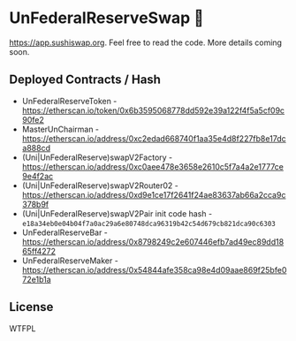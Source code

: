 # UnFederalReserveSwap 🍣

https://app.sushiswap.org. Feel free to read the code. More details coming soon.

## Deployed Contracts / Hash

- UnFederalReserveToken - https://etherscan.io/token/0x6b3595068778dd592e39a122f4f5a5cf09c90fe2
- MasterUnChairman - https://etherscan.io/address/0xc2edad668740f1aa35e4d8f227fb8e17dca888cd
- (Uni|UnFederalReserve)swapV2Factory - https://etherscan.io/address/0xc0aee478e3658e2610c5f7a4a2e1777ce9e4f2ac
- (Uni|UnFederalReserve)swapV2Router02 - https://etherscan.io/address/0xd9e1ce17f2641f24ae83637ab66a2cca9c378b9f
- (Uni|UnFederalReserve)swapV2Pair init code hash - `e18a34eb0e04b04f7a0ac29a6e80748dca96319b42c54d679cb821dca90c6303`
- UnFederalReserveBar - https://etherscan.io/address/0x8798249c2e607446efb7ad49ec89dd1865ff4272
- UnFederalReserveMaker - https://etherscan.io/address/0x54844afe358ca98e4d09aae869f25bfe072e1b1a

## License

WTFPL